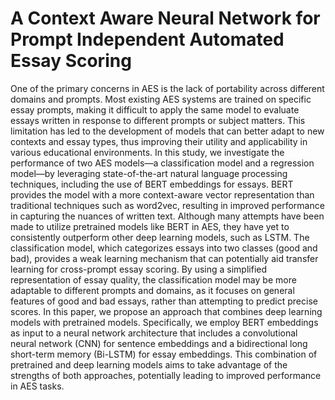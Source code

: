 # A Context Aware Neural Network for Prompt Independent Automated Essay Scoring 

One of the primary concerns in AES is the lack of portability across different domains and
prompts. Most existing AES systems are trained on specific essay prompts, making it difficult
to apply the same model to evaluate essays written in response to different prompts or subject
matters. This limitation has led to the development of models that can better adapt to new
contexts and essay types, thus improving their utility and applicability in various educational
environments.
In this study, we investigate the performance of two AES models—a classification model and
a regression model—by leveraging state-of-the-art natural language processing techniques,
including the use of BERT embeddings for essays. BERT provides the model with a more
context-aware vector representation than traditional techniques such as word2vec, resulting in
improved performance in capturing the nuances of written text. Although many attempts have
been made to utilize pretrained models like BERT in AES, they have yet to consistently
outperform other deep learning models, such as LSTM. The classification model, which
categorizes essays into two classes (good and bad), provides a weak learning mechanism that
can potentially aid transfer learning for cross-prompt essay scoring. By using a simplified
representation of essay quality, the classification model may be more adaptable to different
prompts and domains, as it focuses on general features of good and bad essays, rather than
attempting to predict precise scores.
In this paper, we propose an approach that combines deep learning models with pretrained
models. Specifically, we employ BERT embeddings as input to a neural network architecture
that includes a convolutional neural network (CNN) for sentence embeddings and a
bidirectional long short-term memory (Bi-LSTM) for essay embeddings. This combination of
pretrained and deep learning models aims to take advantage of the strengths of both approaches, 
potentially leading to improved performance in AES tasks.
